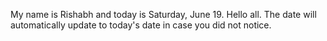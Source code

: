 My name is Rishabh and today is Saturday, June 19. Hello all. The date will automatically update to today's date in case you did not notice.
